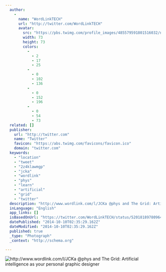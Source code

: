 ```yaml
---
  author: 
    - 
      name: "WordLinkTECH"
      url: "http://twitter.com/WordLinkTECH"
      avatar: 
        src: "https://pbs.twimg.com/profile_images/485579591801516032/nZaT46BY_bigger.jpeg"
        width: 73
        height: 73
        colors: 
          - 
            - 2
            - 17
            - 25
          - 
            - 0
            - 102
            - 136
          - 
            - 0
            - 152
            - 196
          - 
            - 0
            - 54
            - 73
  related: []
  publisher: 
    url: "http://twitter.com"
    name: "Twitter"
    favicon: "https://abs.twimg.com/favicons/favicon.ico"
    domain: "twitter.com"
  keywords: 
    - "location"
    - "tweet"
    - "2z4klawmgp"
    - "jcka"
    - "wordlink"
    - "phys"
    - "learn"
    - "artificial"
    - "grid"
    - "twitter"
  description: "http://www.wordlink.com/l/JCKa @phys and The Grid: Artificial intelligence as your personal graphic designer"
  inLanguage: "English"
  app_links: []
  isBasedOnUrl: "https://twitter.com/WordLinkTECH/status/520181897809645568"
  datePublished: "2014-10-10T02:35:29.162Z"
  dateModified: "2014-10-10T02:35:29.162Z"
  published: true
  _type: "Photograph"
  _context: "http://schema.org"

---
```

![http://www.wordlink.com/l/JCKa @phys and The Grid: Artificial intelligence as your personal graphic designer](https://pbs.twimg.com/media/BzgOrgcIcAAXIoz.jpg:large)
